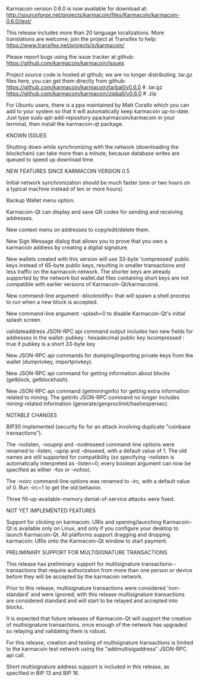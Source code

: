 Karmacoin version 0.6.0 is now available for download at:
http://sourceforge.net/projects/karmacoin/files/Karmacoin/karmacoin-0.6.0/test/

This release includes more than 20 language localizations.
More translations are welcome; join the
project at Transifex to help:
https://www.transifex.net/projects/p/karmacoin/

Please report bugs using the issue tracker at github:
https://github.com/karmacoin/karmacoin/issues

Project source code is hosted at github; we are no longer
distributing .tar.gz files here, you can get them
directly from github:
https://github.com/karmacoin/karmacoin/tarball/v0.6.0  # .tar.gz
https://github.com/karmacoin/karmacoin/zipball/v0.6.0  # .zip

For Ubuntu users, there is a ppa maintained by Matt Corallo which
you can add to your system so that it will automatically keep
karmacoin up-to-date.  Just type
sudo apt-add-repository ppa:karmacoin/karmacoin
in your terminal, then install the karmacoin-qt package.


KNOWN ISSUES

Shutting down while synchronizing with the network
(downloading the blockchain) can take more than a minute,
because database writes are queued to speed up download
time.


NEW FEATURES SINCE KARMACOIN VERSION 0.5

Initial network synchronization should be much faster
(one or two hours on a typical machine instead of ten or more
hours).

Backup Wallet menu option.

Karmacoin-Qt can display and save QR codes for sending
and receiving addresses.

New context menu on addresses to copy/edit/delete them.

New Sign Message dialog that allows you to prove that you
own a karmacoin address by creating a digital
signature.

New wallets created with this version will
use 33-byte 'compressed' public keys instead of
65-byte public keys, resulting in smaller
transactions and less traffic on the karmacoin
network. The shorter keys are already supported
by the network but wallet.dat files containing
short keys are not compatible with earlier
versions of Karmacoin-Qt/karmacoind.

New command-line argument -blocknotify=<command>
that will spawn a shell process to run <command> 
when a new block is accepted.

New command-line argument -splash=0 to disable
Karmacoin-Qt's initial splash screen

validateaddress JSON-RPC api command output includes
two new fields for addresses in the wallet:
pubkey : hexadecimal public key
iscompressed : true if pubkey is a short 33-byte key

New JSON-RPC api commands for dumping/importing
private keys from the wallet (dumprivkey, importprivkey).

New JSON-RPC api command for getting information about
blocks (getblock, getblockhash).

New JSON-RPC api command (getmininginfo) for getting
extra information related to mining. The getinfo
JSON-RPC command no longer includes mining-related
information (generate/genproclimit/hashespersec).



NOTABLE CHANGES

BIP30 implemented (security fix for an attack involving
duplicate "coinbase transactions").

The -nolisten, -noupnp and -nodnsseed command-line
options were renamed to -listen, -upnp and -dnsseed,
with a default value of 1. The old names are still
supported for compatibility (so specifying -nolisten
is automatically interpreted as -listen=0; every
boolean argument can now be specified as either
-foo or -nofoo).

The -noirc command-line options was renamed to
-irc, with a default value of 0. Run -irc=1 to
get the old behavior.

Three fill-up-available-memory denial-of-service
attacks were fixed.


NOT YET IMPLEMENTED FEATURES

Support for clicking on karmacoin: URIs and
opening/launching Karmacoin-Qt is available only on Linux,
and only if you configure your desktop to launch
Karmacoin-Qt. All platforms support dragging and dropping
karmacoin: URIs onto the Karmacoin-Qt window to start
payment.


PRELIMINARY SUPPORT FOR MULTISIGNATURE TRANSACTIONS

This release has preliminary support for multisignature
transactions-- transactions that require authorization
from more than one person or device before they
will be accepted by the karmacoin network.

Prior to this release, multisignature transactions
were considered 'non-standard' and were ignored;
with this release multisignature transactions are
considered standard and will start to be relayed
and accepted into blocks.

It is expected that future releases of Karmacoin-Qt
will support the creation of multisignature transactions,
once enough of the network has upgraded so relaying
and validating them is robust.

For this release, creation and testing of multisignature
transactions is limited to the karmacoin test network using
the "addmultisigaddress" JSON-RPC api call.

Short multisignature address support is included in this
release, as specified in BIP 13 and BIP 16.
